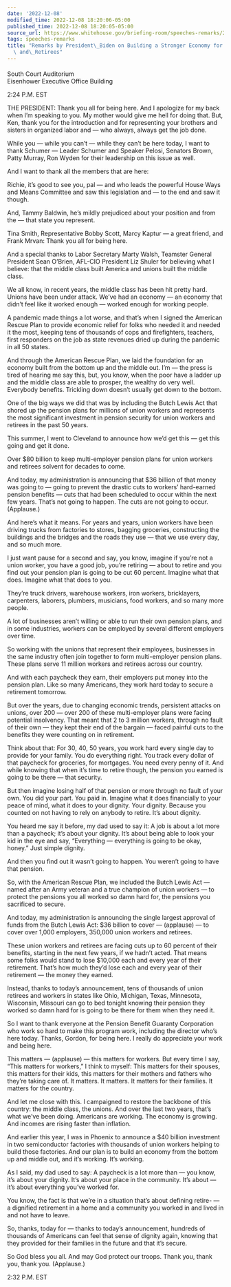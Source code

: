 ```yaml
---
date: '2022-12-08'
modified_time: 2022-12-08 18:20:06-05:00
published_time: 2022-12-08 18:20:05-05:00
source_url: https://www.whitehouse.gov/briefing-room/speeches-remarks/2022/12/08/remarks-by-president-biden-on-building-a-stronger-economy-for-union-workers-and-retirees/
tags: speeches-remarks
title: "Remarks by President\_Biden on Building a Stronger Economy for Union Workers\
  \ and\_Retirees"
---
```

 
#### 

South Court Auditorium  
Eisenhower Executive Office Building

2:24 P.M. EST

THE PRESIDENT: Thank you all for being here. And I apologize for my back
when I’m speaking to you. My mother would give me hell for doing that.
But, Ken, thank you for the introduction and for representing your
brothers and sisters in organized labor and — who always, always get the
job done.

While you — while you can’t — while they can’t be here today, I want to
thank Schumer — Leader Schumer and Speaker Pelosi, Senators Brown, Patty
Murray, Ron Wyden for their leadership on this issue as well.

And I want to thank all the members that are here:

Richie, it’s good to see you, pal — and who leads the powerful House
Ways and Means Committee and saw this legislation and — to the end and
saw it though.

And, Tammy Baldwin, he’s mildly prejudiced about your position and from
the — that state you represent.

Tina Smith, Representative Bobby Scott, Marcy Kaptur — a great friend,
and Frank Mrvan: Thank you all for being here.

And a special thanks to Labor Secretary Marty Walsh, Teamster General
President Sean O’Brien, AFL-CIO President Liz Shuler for believing what
I believe: that the middle class built America and unions built the
middle class.

We all know, in recent years, the middle class has been hit pretty hard.
Unions have been under attack. We’ve had an economy — an economy that
didn’t feel like it worked enough — worked enough for working people.

A pandemic made things a lot worse, and that’s when I signed the
American Rescue Plan to provide economic relief for folks who needed it
and needed it the most, keeping tens of thousands of cops and
firefighters, teachers, first responders on the job as state revenues
dried up during the pandemic in all 50 states.

And through the American Rescue Plan, we laid the foundation for an
economy built from the bottom up and the middle out. I’m — the press is
tired of hearing me say this, but, you know, when the poor have a ladder
up and the middle class are able to prosper, the wealthy do very well.
Everybody benefits. Trickling down doesn’t usually get down to the
bottom.

One of the big ways we did that was by including the Butch Lewis Act
that shored up the pension plans for millions of union workers and
represents the most significant investment in pension security for union
workers and retirees in the past 50 years.

This summer, I went to Cleveland to announce how we’d get this — get
this going and get it done.

Over $80 billion to keep multi-employer pension plans for union workers
and retirees solvent for decades to come.

And today, my administration is announcing that $36 billion of that
money was going to — going to prevent the drastic cuts to workers’
hard-earned pension benefits — cuts that had been scheduled to occur
within the next few years. That’s not going to happen. The cuts are not
going to occur. (Applause.)

And here’s what it means. For years and years, union workers have been
driving trucks from factories to stores, bagging groceries, constructing
the buildings and the bridges and the roads they use — that we use every
day, and so much more.

I just want pause for a second and say, you know, imagine if you’re not
a union worker, you have a good job, you’re retiring — about to retire
and you find out your pension plan is going to be cut 60 percent.
Imagine what that does. Imagine what that does to you.

They’re truck drivers, warehouse workers, iron workers, bricklayers,
carpenters, laborers, plumbers, musicians, food workers, and so many
more people.

A lot of businesses aren’t willing or able to run their own pension
plans, and in some industries, workers can be employed by several
different employers over time.

So working with the unions that represent their employees, businesses in
the same industry often join together to form multi-employer pension
plans. These plans serve 11 million workers and retirees across our
country.

And with each paycheck they earn, their employers put money into the
pension plan. Like so many Americans, they work hard today to secure a
retirement tomorrow.

But over the years, due to changing economic trends, persistent attacks
on unions, over 200 — over 200 of these multi-employer plans were facing
potential insolvency. That meant that 2 to 3 million workers, through no
fault of their own — they kept their end of the bargain — faced painful
cuts to the benefits they were counting on in retirement.

Think about that: For 30, 40, 50 years, you work hard every single day
to provide for your family. You do everything right. You track every
dollar of that paycheck for groceries, for mortgages. You need every
penny of it. And while knowing that when it’s time to retire though, the
pension you earned is going to be there — that security.

But then imagine losing half of that pension or more through no fault of
your own. You did your part. You paid in. Imagine what it does
financially to your peace of mind, what it does to your dignity. Your
dignity. Because you counted on not having to rely on anybody to retire.
It’s about dignity.

You heard me say it before, my dad used to say it: A job is about a lot
more than a paycheck; it’s about your dignity. It’s about being able to
look your kid in the eye and say, “Everything — everything is going to
be okay, honey.” Just simple dignity.

And then you find out it wasn’t going to happen. You weren’t going to
have that pension.

So, with the American Rescue Plan, we included the Butch Lewis Act —
named after an Army veteran and a true champion of union workers — to
protect the pensions you all worked so damn hard for, the pensions you
sacrificed to secure.

And today, my administration is announcing the single largest approval
of funds from the Butch Lewis Act: $36 billion to cover — (applause) —
to cover over 1,000 employers, 350,000 union workers and retirees.

These union workers and retirees are facing cuts up to 60 percent of
their benefits, starting in the next few years, if we hadn’t acted. That
means some folks would stand to lose $10,000 each and every year of
their retirement. That’s how much they’d lose each and every year of
their retirement — the money they earned.

Instead, thanks to today’s announcement, tens of thousands of union
retirees and workers in states like Ohio, Michigan, Texas, Minnesota,
Wisconsin, Missouri can go to bed tonight knowing their pension they
worked so damn hard for is going to be there for them when they need it.

So I want to thank everyone at the Pension Benefit Guaranty Corporation
who work so hard to make this program work, including the director who’s
here today. Thanks, Gordon, for being here. I really do appreciate your
work and being here.

This matters — (applause) — this matters for workers. But every time I
say, “This matters for workers,” I think to myself: This matters for
their spouses, this matters for their kids, this matters for their
mothers and fathers who they’re taking care of. It matters. It matters.
It matters for their families. It matters for the country.

And let me close with this. I campaigned to restore the backbone of this
country: the middle class, the unions. And over the last two years,
that’s what we’ve been doing. Americans are working. The economy is
growing. And incomes are rising faster than inflation.

And earlier this year, I was in Phoenix to announce a $40 billion
investment in two semiconductor factories with thousands of union
workers helping to build those factories. And our plan is to build an
economy from the bottom up and middle out, and it’s working. It’s
working.

As I said, my dad used to say: A paycheck is a lot more than — you know,
it’s about your dignity. It’s about your place in the community. It’s
about — it’s about everything you’ve worked for.

You know, the fact is that we’re in a situation that’s about defining
retire- — a dignified retirement in a home and a community you worked in
and lived in and not have to leave.

So, thanks, today for — thanks to today’s announcement, hundreds of
thousands of Americans can feel that sense of dignity again, knowing
that they provided for their families in the future and that it’s
secure.

So God bless you all. And may God protect our troops. Thank you, thank
you, thank you. (Applause.)

2:32 P.M. EST

